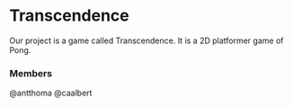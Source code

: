 # Transcendence

Our project is a game called Transcendence. It is a 2D platformer game of Pong.


### Members

@antthoma
@caalbert